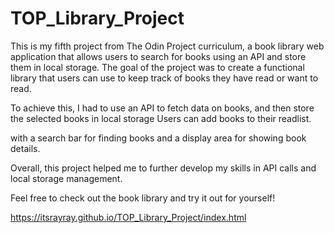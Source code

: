 # TOP_Library_Project

This is my fifth project from The Odin Project curriculum, a book library web application that allows users to search for books using an API and store them in local storage. The goal of the project was to create a functional library that users can use to keep track of books they have read or want to read.

To achieve this, I had to use an API to fetch data on books, and then store the selected books in local storage Users can add books to their readlist.

with a search bar for finding books and a display area for showing book details.

Overall, this project helped me to further develop my skills in API calls and local storage management.

Feel free to check out the book library and try it out for yourself!

https://itsrayray.github.io/TOP_Library_Project/index.html
